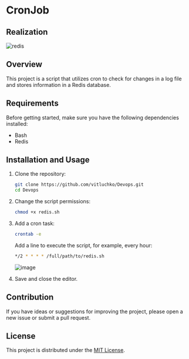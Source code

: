 # CronJob

## Realization


![redis](https://github.com/vitluchko/Devops/assets/98816838/565dc14b-b391-4d0f-9557-07aec35f1ea2)


## Overview

This project is a script that utilizes cron to check for changes in a log file and stores information in a Redis database.

## Requirements

Before getting started, make sure you have the following dependencies installed:

- Bash
- Redis

## Installation and Usage

1. Clone the repository:

    ```bash
    git clone https://github.com/vitluchko/Devops.git
    cd Devops
    ```

2. Change the script permissions:

    ```bash
    chmod +x redis.sh
    ```

3. Add a cron task:

    ```bash
    crontab -e
    ```

    Add a line to execute the script, for example, every hour:

    ```bash
    */2 * * * * /full/path/to/redis.sh
    ```
    
    ![image](https://github.com/vitluchko/Devops/assets/98816838/b6142a2a-5432-45dd-94b8-6edc2d6a4377)


4. Save and close the editor.

## Contribution

If you have ideas or suggestions for improving the project, please open a new issue or submit a pull request.

## License

This project is distributed under the [MIT License](LICENSE).
